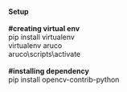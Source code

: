 <b>Setup</b> </br></br>
<b>#creating virtual env</b> </br>
pip install virtualenv </br>
virtualenv aruco </br>
aruco\scripts\activate </br></br>
 <b>#installing dependency</b></br>
pip install opencv-contrib-python

